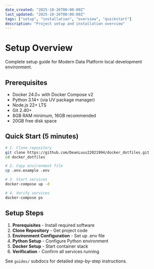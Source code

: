 ```yaml
---
date_created: "2025-10-26T00:00:00Z"
last_updated: "2025-10-26T00:00:00Z"
tags: ["setup", "installation", "overview", "quickstart"]
description: "Project setup and installation overview"
---
```

# Setup Overview

Complete setup guide for Modern Data Platform local development environment.

## Prerequisites

- Docker 24.0+ with Docker Compose v2
- Python 3.14+ (via UV package manager)
- Node.js 22+ LTS
- Git 2.40+
- 8GB RAM minimum, 16GB recommended
- 20GB free disk space

## Quick Start (5 minutes)

```bash
# 1. Clone repository
git clone https://github.com/DeanLuus22021994/docker_dotfiles.git
cd docker_dotfiles

# 2. Copy environment file
cp .env.example .env

# 3. Start services
docker-compose up -d

# 4. Verify services
docker-compose ps
```

## Setup Steps

1. **Prerequisites** - Install required software
2. **Clone Repository** - Get project code
3. **Environment Configuration** - Set up .env file
4. **Python Setup** - Configure Python environment
5. **Docker Setup** - Start container stack
6. **Verification** - Confirm all services running

See `guides/` subdocs for detailed step-by-step instructions.
